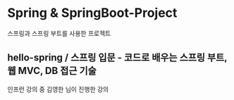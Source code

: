 # Spring & SpringBoot-Project

스프링과 스프링 부트를 사용한 프로젝트

## hello-spring / 스프링 입문 - 코드로 배우는 스프링 부트, 웹 MVC, DB 접근 기술

인프런 강의 중 김영한 님이 진행한 강의
